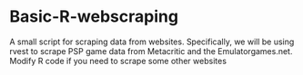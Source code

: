 # Basic-R-webscraping
A small script for scraping data from websites. Specifically, we will be using rvest to scrape PSP game data from Metacritic and the Emulatorgames.net. Modify R code if you need to scrape some other websites 

